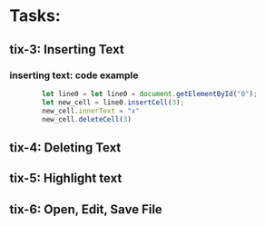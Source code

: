 # Tasks:

## tix-3: Inserting Text
### inserting text: code example
```js
        let line0 = let line0 = document.getElementById("0"); 
        let new_cell = line0.insertCell(3);
        new_cell.innerText = "x"
        new_cell.deleteCell(3)
```
## tix-4: Deleting Text
## tix-5: Highlight text
## tix-6: Open, Edit, Save File
